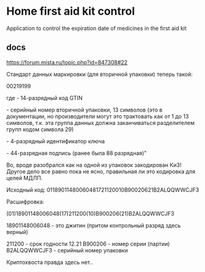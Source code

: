 Home first aid kit control
=============
Application to control the expiration date of medicines in the first aid kit


docs
-------
https://forum.mista.ru/topic.php?id=847308#22


Стандарт данных маркировки (для вторичной упаковки) теперь такой:

00<GTIN>21<SERIAL><FNC1>91<KeyID><FNC1>99<SIGN>


где <GTIN> - 14-разрядный код GTIN

<SERIAL> - серийный номер вторичной упаковки, 13 символов (это в документации, но производители могут это трактовать как от 1 до 13 символов, т.к. эта группа данных должна заканчиваться разделителем групп <FNC1> кодом символа 29)

<KeyID> - 4-разрядный идентификатор ключа

<SIGN> - 44-разрядная подпись (ранее была 88 разрядная)"


Во, вроде разобрался как на одной из упаковок закодирован КиЗ!
Другое дело все равно пока не ясно, правильная ли это кодировка для целей МДЛП.

Исходный код:
01189011480060481721120010B90020621B2ALQQWWCJF3

Расшифровка:

(01)18901148006048(17)211200(10)B900206(21)B2ALQQWWCJF3

18901148006048 - это джитин (притом контрольный разряд здесь верный)

211200 - срок годности 12.21
B900206 - номер серии (партии)
B2ALQQWWCJF3 - серийный номер упаковки

Криптохвоста правда здесь нет..